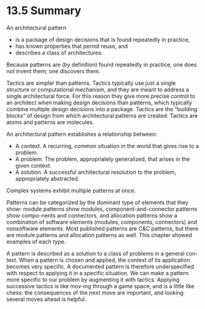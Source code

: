 13.5 Summary
===

An architectural pattern
* is a package of design decisions that is found repeatedly in practice,
* has known properties that permit reuse, and
* describes a class of architectures.

Because patterns are (by definition) found repeatedly in practice, one does not invent them; one discovers them.

Tactics are simpler than patterns. Tactics typically use just a single structure or computational mechanism, and they are meant to address a single architectural force. For this reason they give more precise control to an architect when making design decisions than patterns, which typically combine multiple design decisions into a package. Tactics are the “building blocks” of design from which architectural patterns are created. Tactics are atoms and patterns are molecules.

An architectural pattern establishes a relationship between:
* A context. A recurring, common situation in the world that gives rise to a problem.
* A problem. The problem, appropriately generalized, that arises in the given context.
* A solution. A successful architectural resolution to the problem,
appropriately abstracted.

Complex systems exhibit multiple patterns at once.

Patterns can be categorized by the dominant type of elements that they show: module patterns show modules, component-and-connector patterns show compo-nents and connectors, and allocation patterns show a combination of software elements (modules, components, connectors) and nonsoftware elements. Most published patterns are C&C patterns, but there are module patterns and allocation patterns as well. This chapter showed examples of each type.

A pattern is described as a solution to a class of problems in a general con-text. When a pattern is chosen and applied, the context of its application becomes very specific. A documented pattern is therefore underspecified with respect to applying it in a specific situation. We can make a pattern more specific to our problem by augmenting it with tactics. Applying successive tactics is like mov-ing through a game space, and is a little like chess: the consequences of the next move are important, and looking several moves ahead is helpful.

